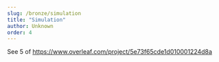 ```yaml
---
slug: /bronze/simulation
title: "Simulation"
author: Unknown
order: 4
---
```


See 5 of https://www.overleaf.com/project/5e73f65cde1d010001224d8a

<!-- END DESCRIPTION -->